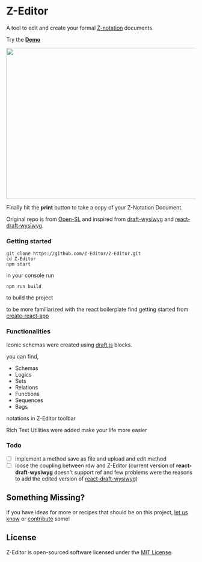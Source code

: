 # Z-Editor

A tool to edit and create your formal [Z-notation](https://en.wikipedia.org/wiki/Z_notation) documents.

Try the **[Demo](https://z-editor.github.io/)**

<img src="https://github.com/Z-Editor/Z-Editor/blob/master/gif/demo.gif" width="800" height="400">

Finally hit the **print** button to take a copy of your Z-Notation Document.

Original repo is from [Open-SL](https://github.com/Open-SL) and inspired from [draft-wysiwyg](https://github.com/bkniffler/draft-wysiwyg) and [react-draft-wysiwyg](https://github.com/jpuri/react-draft-wysiwyg).

### Getting started

```
git clone https://github.com/Z-Editor/Z-Editor.git
cd Z-Editor
npm start
```

in your console run
```
npm run build
``` 
to build the project

to be more familiarized with the react boilerplate find getting started from [create-react-app](https://github.com/facebookincubator/create-react-app#getting-started)

### Functionalities

Iconic schemas were created using [draft.js](https://draftjs.org/) blocks.

you can find,

- Schemas
- Logics
- Sets
- Relations
- Functions
- Sequences
- Bags

notations in Z-Editor toolbar

Rich Text Utilities were added make your life more easier

### Todo
- [ ]  implement a method save as file and upload and edit method
- [ ]  loose the coupling between rdw and Z-Editor (current version of **react-draft-wysiwyg** doesn't support ref and few problems were the reasons to add the edited version of [react-draft-wysiwyg](https://github.com/jpuri/react-draft-wysiwyg))

## Something Missing?

If you have ideas for more or recipes that should be on this project, [let us know](https://github.com/Z-Editor/Z-Editor/issues) or [contribute](CONTRIBUTING.md
) some!

## License
Z-Editor is open-sourced software licensed under the [MIT License](LICENSE).
